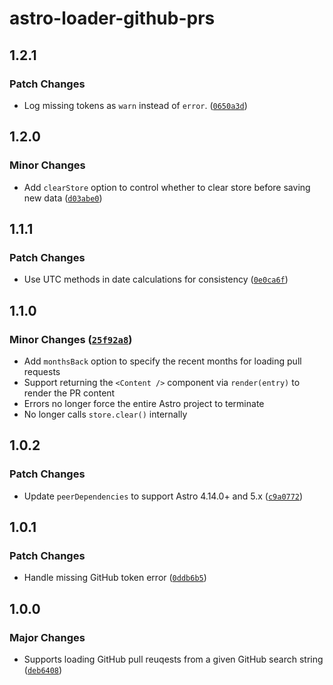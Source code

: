 # astro-loader-github-prs

## 1.2.1

### Patch Changes

- Log missing tokens as `warn` instead of `error`. ([`0650a3d`](https://github.com/lin-stephanie/astro-loaders/commit/0650a3d60a424d5685151d169716c155513b5075))

## 1.2.0

### Minor Changes

- Add `clearStore` option to control whether to clear store before saving new data ([`d03abe0`](https://github.com/lin-stephanie/astro-loaders/commit/d03abe02d699cbd7f8375959f236f3a2afb85051))

## 1.1.1

### Patch Changes

- Use UTC methods in date calculations for consistency ([`0e0ca6f`](https://github.com/lin-stephanie/astro-loaders/commit/0e0ca6ff59b1183337816980dbdcfab0621430fb))

## 1.1.0

### Minor Changes ([`25f92a8`](https://github.com/lin-stephanie/astro-loaders/commit/25f92a8c2f159336ef8be4bbfe1ed72c33219cfe))

- Add `monthsBack` option to specify the recent months for loading pull requests
- Support returning the `<Content />` component via `render(entry)` to render the PR content
- Errors no longer force the entire Astro project to terminate
- No longer calls `store.clear()` internally

## 1.0.2

### Patch Changes

- Update `peerDependencies` to support Astro 4.14.0+ and 5.x ([`c9a0772`](https://github.com/lin-stephanie/astro-loaders/commit/c9a077259de2f4da9c2503955a43daddae948b0a))

## 1.0.1

### Patch Changes

- Handle missing GitHub token error ([`0ddb6b5`](https://github.com/lin-stephanie/astro-loaders/commit/0ddb6b56465f2ad1b39b8f9bde573c8fa399ab91))

## 1.0.0

### Major Changes

- Supports loading GitHub pull reuqests from a given GitHub search string ([`deb6408`](https://github.com/lin-stephanie/astro-loaders/commit/deb6408257342f2dd17dfa16fb8281ccc9f7add2))

